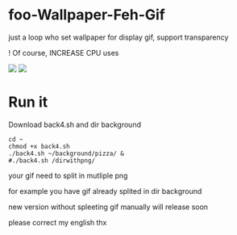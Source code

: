 # foo-Wallpaper-Feh-Gif
just a loop who set wallpaper for display gif,  support transparency

! Of course, INCREASE CPU uses

<img src="https://github.com/thomas10-10/foo-Wallpaper-Feh-Gif/raw/master/desktop-animation2.gif"  />
<img src="https://github.com/thomas10-10/foo-Wallpaper-Feh-Gif/raw/master/desktop-animation4.gif"  />

# Run it
Download back4.sh and dir background
```
cd ~
chmod +x back4.sh
./back4.sh ~/background/pizza/ &
#./back4.sh /dirwithpng/
```

your gif need to split in mutliple png

for example you have gif already splited in dir background

new version without spleeting gif manually will release soon 


please correct my english thx


